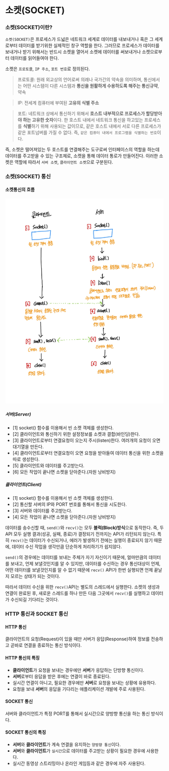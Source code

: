 # 소켓(SOCKET)

### 소켓(SOCKET)이란?

`소켓(SOCKET)`은 프로세스가 드넓은 네트워크 세계로 데이터를 내보내거나 혹은 그 세계로부터 데이터를 받기위한 실제적인 창구 역할을 한다. 그러므로 프로세스가 데이터를 보내거나 받기 위해서는 반드시 소켓을 열어서 소켓에 데이터를 써보내거나 소켓으로부터 데이터를 읽어들여야 한다.

소켓은 `프로토콜`, `IP 주소`, `포트 번호`로 정의된다.

> 프로토콜: 원래 외교상의 언어로써 의례나 국가간의 약속을 의미하며, 통신에서는 어떤 시스템이 다른 시스템과 **통신을 원활하게 수용하도록 해주는 통신규약**, 약속

> IP: 전세계 컴퓨터에 부여된 **고유의 식별 주소**

> 포트: 네트워크 상에서 통신하기 위해서 **호스트 내부적으로 프로세스가 할당받아야 하는 고유한 숫자**이다. 한 호스트 내에서 네트워크 통신을 하고있는 프로세스를 **식별**하기 위해 사용되는 값이므로, 같은 호스트 내에서 서로 다른 프로세스가 같은 포트넘버를 가질 수 없다. 즉, `같은 컴퓨터 내에서 프로그램을 식별하는 번호`이다.

즉, 소켓은 떨어져있는 두 호스트를 연결해주는 도구로써 인터페이스의 역할을 하는데 데이터를 주고받을 수 있는 구조체로, 소켓을 통해 데이터 통로가 만들어진다. 이러한 소켓은 역할에 따라서 `서버 소켓`, `클라이언트 소켓`으로 구분된다.

### 소켓(SOCKET) 통신

#### 소켓통신의 흐름

 ![socket](./images/socket.jpg)
 
##### 서버(Server)

- [1] socket() 함수를 이용해서 빈 소켓 객체를 생성한다.
- [2] 클라이언트와 통신하기 위한 설정정보를 소켓과 결합(바인딩)한다.
- [3] 클라이언트로부터 연결요청이 오는지 주시(listen)한다. 여러개의 요청이 오면 대기열을 만든다.
- [4] 클라이언트로부터 연결요청이 오면 요청을 받아들여 데이터 통신을 위한 소켓을 따로 생성한다.
- [5] 클라이언트와 데이터를 주고받는다.
- [6] 모든 작업이 끝나면 소켓을 닫아준다.(자원 낭비방지)

##### 클라이언트(Client)

- [1] socket() 함수를 이용해서 빈 소켓 객체를 생성한다.
- [2] 통신할 서버의 IP와 PORT 번호를 통해서 통신을 시도한다.
- [3] 서버와 데이터를 주고받는다.
- [4] 모든 작업이 끝나면 소켓을 닫아준다.(자원 낭비방지)

데이터를 송수신할 때, `send()`와 `recv()`는 모두 **블럭(Block)방식**으로 동작한다. 즉, 두 API 모두 실행 결과(성공, 실패, 종료)가 결정되기 전까지는 API가 리턴되지 않는다. 특히 `recv()`는 데이터가 수신되거나, 에러가 발생하기 전에는 실행이 종료되지 않기 때문에, 데이터 수신 작업을 생각만큼 단순하게 처리하기가 쉽지않다.

`send()`의 경우에는 데이터를 보내는 주체가 자기 자신이기 때문에, 얼마만큼의 데이터를 보내고, 언제 보낼것인지를 알 수 있지만, 데이터를 수신하는 경우 통신대상이 언제, 어떤 데이터를 보낼것인지를 알 수 없기 때문에 `recv()` API가 한번 실행되면 언제 끝날지 모르는 상태가 되는 것이다.

따라서 데이터 수신을 위한 `recv()`API는 별도의 스레드에서 실행한다. 소켓의 생성과 연결이 완료된 후, 새로운 스레드를 하나 만든 다음 그곳에서 `recv()`를 실행하고 데이터가 수신되길 기다리는 것이다.

### HTTP 통신과 SOCKET 통신

#### HTTP 통신
클라이언트의 요청(Request)이 있을 때만 서버가 응답(Response)하여 정보를 전송하고 곧바로 연결을 종료하는 통신 방식이다.

#### HTTP 통신의 특징
- **클라이언트**가 요청을 보내는 경우에만 **서버**가 응답하는 단방향 통신이다.
- **서버**로부터 응답을 받은 후에는 연결이 바로 종료된다.
- 실시간 연결이 아니고, 필요한 경우에만 **서버**로 요청을 보내는 상황에 유용하다.
- 요청을 보내 **서버**의 응답을 기다리는 애플리케이션 개발에 주로 사용된다.

#### SOCKET 통신
서버와 클라이언트가 특정 PORT를 통해서 실시간으로 양방향 통신을 하는 통신 방식이다.

#### SOCKET 통신의 특징
- **서버**와 **클라이언트**가 계속 연결을 유지하는 `양방향 통신`이다.
- **서버**와 **클라이언트**가 `실시간`으로 데이터를 주고받는 상황이 필요한 경우에 사용한다.
- 실시간 동영상 스트리밍이나 온라인 게임등과 같은 경우에 자주 사용된다.